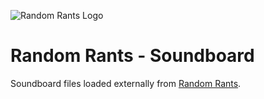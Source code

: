 ![Random Rants Logo](https://randomrants.glitch.me/random-rants-logo-text.png)

# Random Rants - Soundboard
Soundboard files loaded externally from [Random Rants](https://randomrants.glitch.me).
